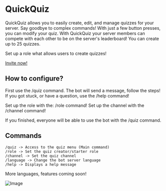 # QuickQuiz
 QuickQuiz allows you to easily create, edit, and manage quizzes for your server. 
Say goodbye to complex commands! With just a few button presses, you can modify your quiz.
With QuickQuiz your server members can compete with each other to be on the server's leaderboard!
You can create up to 25 quizzes.

Set up a role what allows users to create quizzes!

[Invite now!](https://top.gg/bot/1166431418533040209)

## How to configure?
First use the /quiz command. The bot will send a message, follow the steps!
If you got stuck, or have a question, use the /help command!

Set up the role with the: /role command!
Set up the channel with the /channel command!

If you finished, everyone will be able to use the bot with the /quiz command.

## Commands
```
/quiz -> Access to the quiz menu (Main command)
/role -> Set the quiz creator/starter role
/channel -> Set the quiz channel
/language -> Change the bot server language
/help -> Displays a help message
```
More languages, features coming soon!

![Image](https://blogger.googleusercontent.com/img/b/R29vZ2xl/AVvXsEgUFen-S5RylcjCTbS88ocOxt2lEJvERSPTbWQaw_A9Jsvfj0yiJOJGZsvajr0KQRl-q9PQLXp4PuiaywuW-yEeuq-b5aMRyoWhScq17IbzQuGRNzQkz6Qs0DghKJtW-EsSbzjqH5Rl2Ueol0wbLkewYzqL1jEmOijxuUVDUcJq6SzQ0VzGBRRaSBzlu-o/s576/quiz.PNG)
